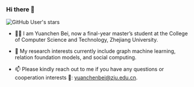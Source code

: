 ### Hi there 👋 

![GitHub User's stars](https://img.shields.io/github/stars/YuanchenBei?affiliations=OWNER&style=social)

- 👨‍💻‍ I am Yuanchen Bei, now a final-year master’s student at the College of Computer Science and Technology, Zhejiang University.

- 🌱 My research interests currently include graph machine learning, relation foundation models, and social computing.

- 📫 Please kindly reach out to me if you have any questions or cooperation interests 👯: yuanchenbei@zju.edu.cn.


<!--
- 💬 I am looking for Ph.D. opportunities in Summer/Fall 2025. I sincerely appreciate any opportunity if you are interested in working with me 🤗!
-->

<!--
**YuanchenBei/YuanchenBei** is a ✨ _special_ ✨ repository because its `README.md` (this file) appears on your GitHub profile.

Here are some ideas to get you started:

- 🔭 I’m currently working on ...
- 🌱 I’m currently learning ...
- 👯 I’m looking to collaborate on ...
- 🤔 I’m looking for help with ...
- 💬 Ask me about ...
- 📫 How to reach me: ...
- 😄 Pronouns: ...
- ⚡ Fun fact: ...
-->
